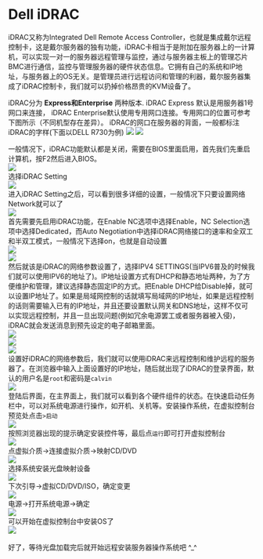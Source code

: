 # Dell iDRAC

iDRAC又称为Integrated Dell Remote Access Controller，也就是集成戴尔远程控制卡，这是戴尔服务器的独有功能，iDRAC卡相当于是附加在服务器上的一计算机，可以实现一对一的服务器远程管理与监控，通过与服务器主板上的管理芯片BMC进行通信，监控与管理服务器的硬件状态信息。它拥有自己的系统和IP地址，与服务器上的OS无关。是管理员进行远程访问和管理的利器，戴尔服务器集成了iDRAC控制卡，我们就可以扔掉价格昂贵的KVM设备了。

iDRAC分为 **Express和Enterprise** 两种版本.
iDRAC Express 默认是用服务器1号网口来连接，
iDRAC Enterprise默认使用专用网口连接。专用网口的位置可参考下图所示（不同机型存在差异）。
iDRAC的网口在服务器的背面，一般都标注iDRAC的字样(下面以DELL R730为例)
![](assets/0523_dell_r730_01-20230610173812-xmqhned.png)
![](assets/0523_dell_r730_02-20230610173812-8mfmjyl.png)

一般情况下，iDRAC功能默认都是关闭，需要在BIOS里面启用，首先我们先重启计算机，按F2然后进入BIOS。<br />![](assets/0523_dell_idrac_02-20230610173812-c2ndpv3.png)<br />选择iDRAC Setting<br />![](assets/0523_dell_idrac_03-20230610173812-9bpenlu.png)<br />进入iDRAC Setting之后，可以看到很多详细的设置，一般情况下只要设置网络Network就可以了<br />![](assets/0523_dell_idrac_04-20230610173812-puhiv42.png)<br />首先需要先启用iDRAC功能，在Enable NC选项中选择Enable，NC Selection选项中选择Dedicated，而Auto Negotiation中选择iDRAC网络接口的速率和全双工和半双工模式，一般情况下选择on，也就是自动设置<br />![](assets/0523_dell_idrac_05-20230610173812-w86d8nq.png)<br />![](assets/0523_dell_idrac_06-20230610173812-ahn03l7.png)<br />然后就该是iDRAC的网络参数设置了，选择IPV4 SETTINGS(当IPV6普及的时候我们就可以使用IPV6的地址了)。IP地址设置方式有DHCP和静态地址两种，为了方便维护和管理，建议选择静态固定IP的方式。把Enable DHCP给Disable掉，就可以设置IP地址了。如果是局域网控制的话就填写局域网的IP地址，如果是远程控制的话则需要输入已有的IP地址，并且还要设置默认网关和DNS地址，这样不仅可以实现远程控制，并且一旦出现问题(例如冗余电源罢工或者服务器被入侵)，iDRAC就会发送消息到预先设定的电子邮箱里面。<br />![](assets/0523_dell_idrac_07-20230610173812-aiw1wcb.png)<br />![](assets/0523_dell_idrac_08-20230610173812-1sh148w.png)<br />![](assets/0523_dell_idrac_09-20230610173812-dh5e0pk.png)<br />设置好iDRAC的网络参数后，我们就可以使用iDRAC来远程控制和维护远程的服务器了。在浏览器中输入上面设置好的IP地址，随后就出现了iDRAC的登录界面，默认的用户名是`root`​和密码是`calvin`​<br />![](assets/0523_dell_idrac_13-20230610173812-wi1fsq8.png)<br />登陆后界面，在主界面上，我们就可以看到各个硬件组件的状态。在快速启动任务栏中，可以对系统电源进行操作，如开机、关机等。安装操作系统，在虚拟控制台预览处点击`>启动`​<br />![](assets/0523_dell_idrac_14-20230610173812-lbfm3d4.png)<br />按照浏览器出现的提示确定安装控件等，最后点`运行`​即可打开虚拟控制台<br />![](assets/0523_dell_idrac_15-20230610173812-0co51bx.png)<br />点虚拟介质->连接虚拟介质->映射CD/DVD<br />![](assets/0523_dell_idrac_16-20230610173812-fhzya3k.png)<br />选择系统安装光盘映射设备<br />![](assets/0523_dell_idrac_17-20230610173812-959vw7q.png)<br />下次引导->虚拟CD/DVD/ISO，确定变更<br />![](assets/0523_dell_idrac_18-20230610173812-vcpl9sn.png)<br />电源->打开系统电源->确定<br />![](assets/0523_dell_idrac_19-20230610173812-k5dsw0j.png)<br />可以开始在虚拟控制台中安装OS了<br />![](assets/0523_dell_idrac_20-20230610173812-nas787k.png)​

好了，等待光盘加载完后就开始远程安装服务器操作系统吧 ^\_^

‍
